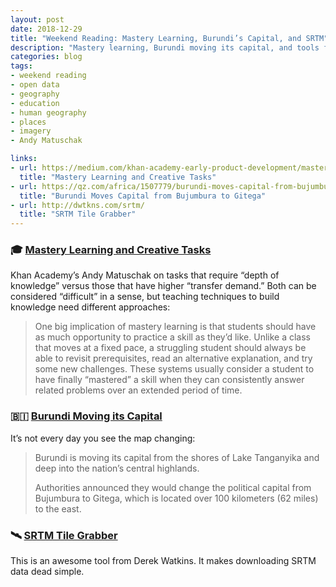 ```yaml
---
layout: post
date: 2018-12-29
title: "Weekend Reading: Mastery Learning, Burundi’s Capital, and SRTM"
description: "Mastery learning, Burundi moving its capital, and tools for SRTM data."
categories: blog
tags:
- weekend reading
- open data
- geography
- education
- human geography
- places
- imagery
- Andy Matuschak

links:
- url: https://medium.com/khan-academy-early-product-development/mastery-learning-and-creative-tasks-97c4a11f8364
  title: "Mastery Learning and Creative Tasks"
- url: https://qz.com/africa/1507779/burundi-moves-capital-from-bujumbura-to-gitega/
  title: "Burundi Moves Capital from Bujumbura to Gitega"
- url: http://dwtkns.com/srtm/
  title: "SRTM Tile Grabber"
---
```


### 🎓 [Mastery Learning and Creative Tasks](https://medium.com/khan-academy-early-product-development/mastery-learning-and-creative-tasks-97c4a11f8364 "Mastery Learning and Creative Tasks")

Khan Academy’s Andy Matuschak on tasks that require “depth of knowledge” versus those that have higher “transfer demand.” Both can be considered “difficult” in a sense, but teaching techniques to build knowledge need different approaches:

> One big implication of mastery learning is that students should have as much opportunity to practice a skill as they’d like. Unlike a class that moves at a fixed pace, a struggling student should always be able to revisit prerequisites, read an alternative explanation, and try some new challenges. These systems usually consider a student to have finally “mastered” a skill when they can consistently answer related problems over an extended period of time.

### 🇧🇮 [Burundi Moving its Capital](https://qz.com/africa/1507779/burundi-moves-capital-from-bujumbura-to-gitega/ "Burundi moving its capital")

It’s not every day you see the map changing:

> Burundi is moving its capital from the shores of Lake Tanganyika and deep into the nation’s central highlands.
> 
> Authorities announced they would change the political capital from Bujumbura to Gitega, which is located over 100 kilometers (62 miles) to the east.

### 🛰 [SRTM Tile Grabber](http://dwtkns.com/srtm/ "SRTM Tile Grabber")

This is an awesome tool from Derek Watkins. It makes downloading SRTM data dead simple.
